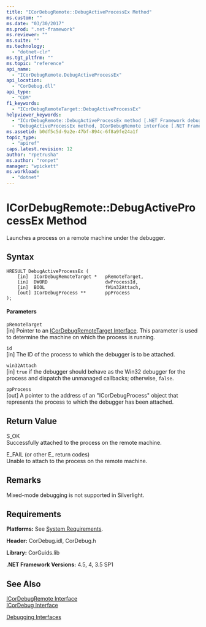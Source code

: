 ```yaml
---
title: "ICorDebugRemote::DebugActiveProcessEx Method"
ms.custom: ""
ms.date: "03/30/2017"
ms.prod: ".net-framework"
ms.reviewer: ""
ms.suite: ""
ms.technology: 
  - "dotnet-clr"
ms.tgt_pltfrm: ""
ms.topic: "reference"
api_name: 
  - "ICorDebugRemote.DebugActiveProcessEx"
api_location: 
  - "CorDebug.dll"
api_type: 
  - "COM"
f1_keywords: 
  - "ICorDebugRemoteTarget::DebugActiveProcessEx"
helpviewer_keywords: 
  - "ICorDebugRemote::DebugActiveProcessEx method [.NET Framework debugging]"
  - "DebugActiveProcessEx method, ICorDebugRemote interface [.NET Framework debugging]"
ms.assetid: b0df5c5d-9a2e-47bf-894c-6f8a9fe24a1f
topic_type: 
  - "apiref"
caps.latest.revision: 12
author: "rpetrusha"
ms.author: "ronpet"
manager: "wpickett"
ms.workload: 
  - "dotnet"
---
```

# ICorDebugRemote::DebugActiveProcessEx Method
Launches a process on a remote machine under the debugger.  
  
## Syntax  
  
```  
HRESULT DebugActiveProcessEx (  
    [in]  ICorDebugRemoteTarget *   pRemoteTarget,  
    [in]  DWORD                     dwProcessId,  
    [in]  BOOL                      fWin32Attach,  
    [out] ICorDebugProcess **       ppProcess  
);  
```  
  
#### Parameters  
 `pRemoteTarget`  
 [in] Pointer to an [ICorDebugRemoteTarget Interface](../../../../docs/framework/unmanaged-api/debugging/icordebugremotetarget-interface.md). This parameter is used to determine the machine on which the process is running.  
  
 `id`  
 [in] The ID of the process to which the debugger is to be attached.  
  
 `win32Attach`  
 [in] `true` if the debugger should behave as the Win32 debugger for the process and dispatch the unmanaged callbacks; otherwise, `false`.  
  
 `ppProcess`  
 [out] A pointer to the address of an "ICorDebugProcess" object that represents the process to which the debugger has been attached.  
  
## Return Value  
 S_OK  
 Successfully attached to the process on the remote machine.  
  
 E_FAIL (or other E_ return codes)  
 Unable to attach to the process on the remote machine.  
  
## Remarks  
 Mixed-mode debugging is not supported in Silverlight.  
  
## Requirements  
 **Platforms:** See [System Requirements](../../../../docs/framework/get-started/system-requirements.md).  
  
 **Header:** CorDebug.idl, CorDebug.h  
  
 **Library:** CorGuids.lib  
  
 **.NET Framework Versions:** 4.5, 4, 3.5 SP1  
  
## See Also  
 [ICorDebugRemote Interface](../../../../docs/framework/unmanaged-api/debugging/icordebugremote-interface.md)  
 [ICorDebug Interface](../../../../docs/framework/unmanaged-api/debugging/icordebug-interface.md)  
    
 [Debugging Interfaces](../../../../docs/framework/unmanaged-api/debugging/debugging-interfaces.md)
